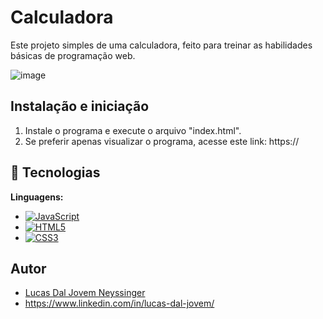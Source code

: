 # Calculadora

Este projeto simples de uma calculadora, feito para treinar as habilidades básicas de programação web.

![image](https://github.com/user-attachments/assets/69b554b7-34d4-4a1f-8970-7b075b1c3ca4)


## Instalação e iniciação

1. Instale o programa e execute o arquivo "index.html".
2. Se preferir apenas visualizar o programa, acesse este link: https://


## 🔧 Tecnologias

**Linguagens:**
  - [![JavaScript](https://img.shields.io/badge/JavaScript-F7DF1E?style=for-the-badge&logo=javascript&logoColor=black)](https://developer.mozilla.org/en-US/docs/Web/JavaScript)  
  - [![HTML5](https://img.shields.io/badge/HTML5-E34F26?style=for-the-badge&logo=html5&logoColor=white)](https://developer.mozilla.org/en-US/docs/Web/HTML)  
  - [![CSS3](https://img.shields.io/badge/CSS3-1572B6?style=for-the-badge&logo=css3&logoColor=white)](https://developer.mozilla.org/en-US/docs/Web/CSS)

## Autor
- [Lucas Dal Jovem Neyssinger](https://github.com/lucasdaljovem)
- https://www.linkedin.com/in/lucas-dal-jovem/
